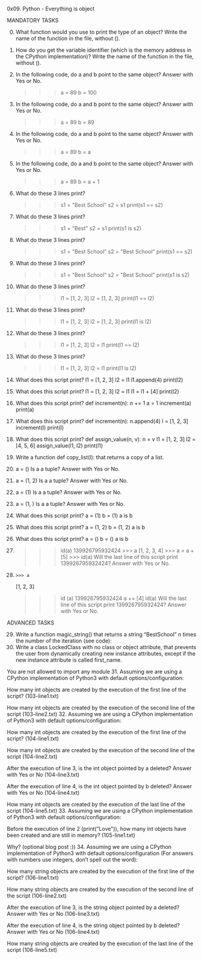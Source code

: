 0x09. Python - Everything is object

MANDATORY TASKS

0. What function would you use to print the type of an object?
   Write the name of the function in the file, without ().
1. How do you get the variable identifier (which is the memory address in the CPython implementation)?
   Write the name of the function in the file, without ().
2. In the following code, do a and b point to the same object? Answer with Yes or No.
	>>> a = 89
	>>> b = 100
3. In the following code, do a and b point to the same object? Answer with Yes or No.
	>>> a = 89
	>>> b = 89
4. In the following code, do a and b point to the same object? Answer with Yes or No.
	>>> a = 89
	>>> b = a
5. In the following code, do a and b point to the same object? Answer with Yes or No.
	>>> a = 89
	>>> b = a + 1
6. What do these 3 lines print?
	>>> s1 = "Best School"
	>>> s2 = s1
	>>> print(s1 == s2)

7. What do these 3 lines print?
	>>> s1 = "Best"
	>>> s2 = s1
	>>> print(s1 is s2)

8. What do these 3 lines print?
	>>> s1 = "Best School"
	>>> s2 = "Best School"
	>>> print(s1 == s2)

9. What do these 3 lines print?
	>>> s1 = "Best School"
	>>> s2 = "Best School"
	>>> print(s1 is s2)

10. What do these 3 lines print?
	>>> l1 = [1, 2, 3]
	>>> l2 = [1, 2, 3] 
	>>> print(l1 == l2)

11. What do these 3 lines print?
	>>> l1 = [1, 2, 3]
	>>> l2 = [1, 2, 3] 
	>>> print(l1 is l2)

12. What do these 3 lines print?
	>>> l1 = [1, 2, 3]
	>>> l2 = l1
	>>> print(l1 == l2)

13. What do these 3 lines print?
	>>> l1 = [1, 2, 3]
	>>> l2 = l1
	>>> print(l1 is l2)

14. What does this script print?
	l1 = [1, 2, 3]
	l2 = l1
	l1.append(4)
	print(l2)

15. What does this script print?
	l1 = [1, 2, 3]
	l2 = l1
	l1 = l1 + [4]
	print(l2)

16. What does this script print?
	def increment(n):
	n += 1
	a = 1
	increment(a)
	print(a)

17. What does this script print?
	def increment(n):
	n.append(4)
	l = [1, 2, 3]
	increment(l)
	print(l)

18. What does this script print?
	def assign_value(n, v):
	n = v
	l1 = [1, 2, 3]
	l2 = [4, 5, 6]
	assign_value(l1, l2)
	print(l1)

19. Write a function def copy_list(l): that returns a copy of a list.

20. a = ()
Is a a tuple? Answer with Yes or No.

21. a = (1, 2)
Is a a tuple? Answer with Yes or No.

22. a = (1)
Is a a tuple? Answer with Yes or No.

23. a = (1, )
Is a a tuple? Answer with Yes or No.

24. What does this script print?
	a = (1)
	b = (1)
	a is b

25. What does this script print?
	a = (1, 2)
	b = (1, 2)
	a is b

26. What does this script print?
	a = ()
	b = ()
	a is b

27.	 >>> id(a)
	139926795932424
	>>> a
	[1, 2, 3, 4]
	>>> a = a + [5]
	>>> id(a)
	Will the last line of this script print 139926795932424? Answer with Yes or No.
28. 	>>> a
	[1, 2, 3]
	>>> id (a)
	139926795932424
	>>> a += [4]
	>>> id(a)
	Will the last line of this script print 139926795932424? Answer with Yes or No.

ADVANCED TASKS

29. Write a function magic_string() that returns a string “BestSchool” n times the number of the iteration (see code):
30. Write a class LockedClass with no class or object attribute, that prevents the user from dynamically creating new instance attributes, except if the new instance attribute is called first_name.



You are not allowed to import any module
31. Assuming we are using a CPython implementation of Python3 with default options/configuration:



How many int objects are created by the execution of the first line of the script? (103-line1.txt)

How many int objects are created by the execution of the second line of the script (103-line2.txt)
32. Assuming we are using a CPython implementation of Python3 with default options/configuration:



How many int objects are created by the execution of the first line of the script? (104-line1.txt)

How many int objects are created by the execution of the second line of the script (104-line2.txt)

After the execution of line 3, is the int object pointed by a deleted? Answer with Yes or No (104-line3.txt)

After the execution of line 4, is the int object pointed by b deleted? Answer with Yes or No (104-line4.txt)

How many int objects are created by the execution of the last line of the script (104-line5.txt)
33. Assuming we are using a CPython implementation of Python3 with default options/configuration:



Before the execution of line 2 (print("Love")), how many int objects have been created and are still in memory? (105-line1.txt)

Why? (optional blog post :))
34. Assuming we are using a CPython implementation of Python3 with default options/configuration (For answers with numbers use integers, don’t spell out the word):



How many string objects are created by the execution of the first line of the script? (106-line1.txt)

How many string objects are created by the execution of the second line of the script (106-line2.txt)

After the execution of line 3, is the string object pointed by a deleted? Answer with Yes or No (106-line3.txt)

After the execution of line 4, is the string object pointed by b deleted? Answer with Yes or No (106-line4.txt)

How many string objects are created by the execution of the last line of the script (106-line5.txt)

